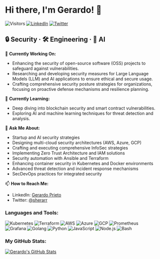 # Hi there, I'm Gerardo! 👋

![Visitors](https://api.visitorbadge.io/api/visitors?path=https%3A%2F%2Fgithub.com%2Fsherar&label=Visitors&labelColor=%2337d67a&countColor=%23ffffff)
[![LinkedIn](https://img.shields.io/badge/LinkedIn-0077B5?style=flat-square&logo=linkedin&logoColor=white)](https://www.linkedin.com/in/gerardo-prieto)
[![Twitter](https://img.shields.io/badge/Twitter-1DA1F2?style=flat-square&logo=twitter&logoColor=white)](https://twitter.com/sherarr)

## 🔒 Security · 🛠 Engineering · 🤖 AI


🔭 **Currently Working On:**
- Enhancing the security of open-source software (OSS) projects to safeguard against vulnerabilities.
- Researching and developing security measures for Large Language Models (LLM) and AI applications to ensure ethical and secure usage.
- Crafting comprehensive security posture strategies for organizations, focusing on proactive defense mechanisms and resilience planning.

🌱 **Currently Learning:**
- Deep diving into blockchain security and smart contract vulnerabilities.
- Exploring AI and machine learning techniques for threat detection and analysis.

💬 **Ask Me About:**
- Startup and AI security strategies
- Designing multi-cloud security architectures (AWS, Azure, GCP)
- Crafting and executing comprehensive InfoSec strategies
- Implementing Zero Trust Architecture and IAM solutions
- Security automation with Ansible and Terraform
- Enhancing container security in Kubernetes and Docker environments
- Advanced threat detection and incident response mechanisms
- SecDevOps practices for integrated security

📫 **How to Reach Me:**
- LinkedIn: [Gerardo Prieto](https://www.linkedin.com/in/gerardo-prieto/)
- Twitter: [@sherarr](https://twitter.com/sherarr)


### Languages and Tools:

![Kubernetes](https://img.shields.io/badge/-Kubernetes-326CE5?style=flat-square&logo=Kubernetes&logoColor=white)
![Terraform](https://img.shields.io/badge/-Terraform-623CE4?style=flat-square&logo=Terraform&logoColor=white)
![AWS](https://img.shields.io/badge/-AWS-232F3E?style=flat-square&logo=amazon-aws&logoColor=white)
![Azure](https://img.shields.io/badge/-Azure-0089D6?style=flat-square&logo=microsoft-azure&logoColor=white)
![GCP](https://img.shields.io/badge/-GCP-4285F4?style=flat-square&logo=google-cloud&logoColor=white)
![Prometheus](https://img.shields.io/badge/-Prometheus-E6522C?style=flat-square&logo=Prometheus&logoColor=white)
![Grafana](https://img.shields.io/badge/-Grafana-F46800?style=flat-square&logo=Grafana&logoColor=white)
![Golang](https://img.shields.io/badge/-Golang-00ADD8?style=flat-square&logo=go&logoColor=white)
![Python](https://img.shields.io/badge/-Python-3776AB?style=flat-square&logo=Python&logoColor=white)
![JavaScript](https://img.shields.io/badge/-JavaScript-F7DF1E?style=flat-square&logo=javascript&logoColor=black)
![Node.js](https://img.shields.io/badge/-Node.js-339933?style=flat-square&logo=node.js&logoColor=white)
![Bash](https://img.shields.io/badge/-Bash-4EAA25?style=flat-square&logo=GNU%20Bash&logoColor=white)


### My GitHub Stats:

[![Gerardo's GitHub Stats](https://github-readme-stats.vercel.app/api?username=sherar&show_icons=true&theme=radical)](https://github.com/sherar)


